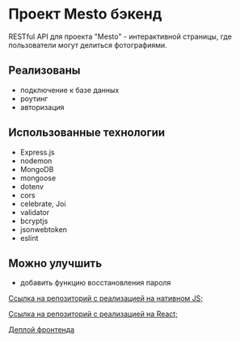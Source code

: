 # Проект Mesto бэкенд
RESTful API для проекта "Mesto" - интерактивной страницы, где пользователи могут делиться фотографиями.

## Реализованы

* подключение к базе данных 
* роутинг
* авторизация

## Использованные технологии
* Express.js
* nodemon
* MongoDB
* mongoose
* dotenv
* cors
* celebrate, Joi
* validator
* bcryptjs
* jsonwebtoken
* eslint

## Можно улучшить
* добавить функцию восстановления пароля




[Ссылка на репозиторий с реализацией на нативном JS;](https://github.com/OlgaStrelk/mesto)

[Ссылка на репозиторий с реализацией на React;](https://github.com/OlgaStrelk/mesto-react)

[Деплой фронтенда](https://olgastrelk.github.io/mesto-react)

